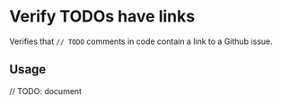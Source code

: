 # Verify TODOs have links

Verifies that `// TODO` comments in code contain a link to a Github issue.

## Usage

// TODO: document
